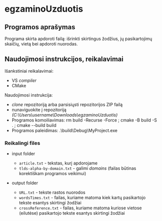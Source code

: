 # egzaminoUzduotis

## Programos aprašymas 

Programa skirta apdoroti failą: išrinkti skirtingus žodžius, jų pasikartojimų skaičių, vietą bei apdoroti nuorodas.

## Naudojimosi instrukcijos, reikalavimai 

Išankstiniai reikalavimai:
- VS _compiler_
- CMake

Naudojimosi instrukcija:
- _clone_ repozitoriją arba parsisiųsti repozitorijos ZIP failą
- nunaviguokite į repozitoriją _(C:\Users\username\Downloads\egzaminoUzduotis)_
- Programos komoiliavimas: rm build -Recurse -Force ; cmake -B build -S . ; cmake --build build
- Programos paleidimas: .\build\Debug\MyProject.exe

### Reikalingi files
- input folder
    - `article.txt` - tekstas, kurį apdorojame 
    - `tlds-alpha-by-domain.txt` - galimi _domains_ (failas būtinas korektiškam programos veikimui)

- output folder
    - `URL.txt` - tekste rastos nuorodos
    - `wordsTimes.txt` - failas, kuriame matoma kiek kartų pasikartojo tekste esantys skirtingi žodžiai
    - `crossReference.txt` - failas, kuriame matoma kuriose vietose (eilutėse) pasikartojo tekste esantys skirtingi žodžiai